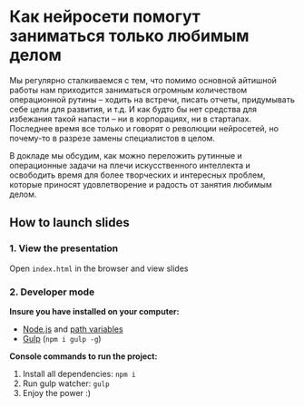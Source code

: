 # Как нейросети помогут заниматься только любимым делом

Мы регулярно сталкиваемся с тем, что помимо основной айтишной работы нам приходится заниматься огромным количеством операционной рутины – ходить на встречи, писать отчеты, придумывать себе цели для развития, и т.д. И как будто бы нет средства для избежания такой напасти – ни в корпорациях, ни в стартапах. Последнее время все только и говорят о революции нейросетей, но почему-то в разрезе замены специалистов в целом.

В докладе мы обсудим, как можно переложить рутинные и операционные задачи на плечи искусственного интеллекта и освободить время для более творческих и интересных проблем, которые приносят удовлетворение и радость от занятия любимым делом.

## How to launch slides
### 1. View the presentation
Open `index.html` in the browser and view slides

### 2. Developer mode

__Insure you have installed on your computer:__

* [Node.js](https://nodejs.org/en/download/) and [path variables](http://stackoverflow.com/questions/8278143/node-js-how-to-run-node-command-from-any-path)
* [Gulp](http://gulpjs.com/) (`npm i gulp -g`)

__Console commands to run the project:__

1. Install all dependenсies: `npm i`
2. Run gulp watcher: `gulp`
3. Enjoy the power :)
